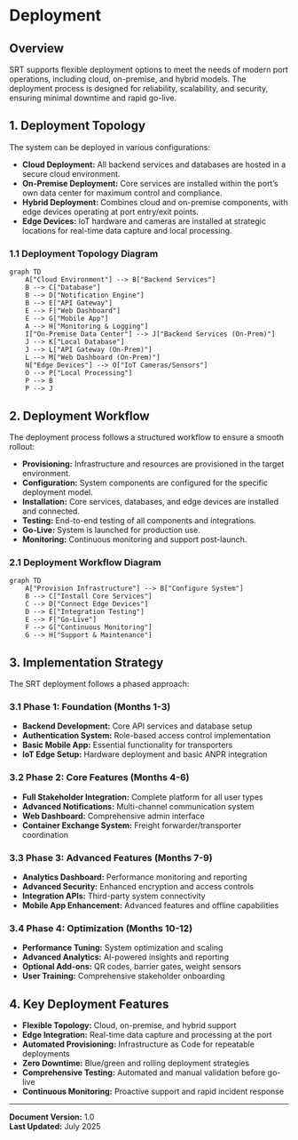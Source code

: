 # Deployment

## Overview

SRT supports flexible deployment options to meet the needs of modern port operations, including cloud, on-premise, and hybrid models. The deployment process is designed for reliability, scalability, and security, ensuring minimal downtime and rapid go-live.

## 1. Deployment Topology

The system can be deployed in various configurations:
- **Cloud Deployment:** All backend services and databases are hosted in a secure cloud environment.
- **On-Premise Deployment:** Core services are installed within the port’s own data center for maximum control and compliance.
- **Hybrid Deployment:** Combines cloud and on-premise components, with edge devices operating at port entry/exit points.
- **Edge Devices:** IoT hardware and cameras are installed at strategic locations for real-time data capture and local processing.

### 1.1 Deployment Topology Diagram

```mermaid
graph TD
    A["Cloud Environment"] --> B["Backend Services"]
    B --> C["Database"]
    B --> D["Notification Engine"]
    B --> E["API Gateway"]
    E --> F["Web Dashboard"]
    E --> G["Mobile App"]
    A --> H["Monitoring & Logging"]
    I["On-Premise Data Center"] --> J["Backend Services (On-Prem)"]
    J --> K["Local Database"]
    J --> L["API Gateway (On-Prem)"]
    L --> M["Web Dashboard (On-Prem)"]
    N["Edge Devices"] --> O["IoT Cameras/Sensors"]
    O --> P["Local Processing"]
    P --> B
    P --> J
```

## 2. Deployment Workflow

The deployment process follows a structured workflow to ensure a smooth rollout:
- **Provisioning:** Infrastructure and resources are provisioned in the target environment.
- **Configuration:** System components are configured for the specific deployment model.
- **Installation:** Core services, databases, and edge devices are installed and connected.
- **Testing:** End-to-end testing of all components and integrations.
- **Go-Live:** System is launched for production use.
- **Monitoring:** Continuous monitoring and support post-launch.

### 2.1 Deployment Workflow Diagram

```mermaid
graph TD
    A["Provision Infrastructure"] --> B["Configure System"]
    B --> C["Install Core Services"]
    C --> D["Connect Edge Devices"]
    D --> E["Integration Testing"]
    E --> F["Go-Live"]
    F --> G["Continuous Monitoring"]
    G --> H["Support & Maintenance"]
```

## 3. Implementation Strategy

The SRT deployment follows a phased approach:

### 3.1 Phase 1: Foundation (Months 1-3)
- **Backend Development:** Core API services and database setup
- **Authentication System:** Role-based access control implementation
- **Basic Mobile App:** Essential functionality for transporters
- **IoT Edge Setup:** Hardware deployment and basic ANPR integration

### 3.2 Phase 2: Core Features (Months 4-6)
- **Full Stakeholder Integration:** Complete platform for all user types
- **Advanced Notifications:** Multi-channel communication system
- **Web Dashboard:** Comprehensive admin interface
- **Container Exchange System:** Freight forwarder/transporter coordination

### 3.3 Phase 3: Advanced Features (Months 7-9)
- **Analytics Dashboard:** Performance monitoring and reporting
- **Advanced Security:** Enhanced encryption and access controls
- **Integration APIs:** Third-party system connectivity
- **Mobile App Enhancement:** Advanced features and offline capabilities

### 3.4 Phase 4: Optimization (Months 10-12)
- **Performance Tuning:** System optimization and scaling
- **Advanced Analytics:** AI-powered insights and reporting
- **Optional Add-ons:** QR codes, barrier gates, weight sensors
- **User Training:** Comprehensive stakeholder onboarding

## 4. Key Deployment Features

- **Flexible Topology:** Cloud, on-premise, and hybrid support
- **Edge Integration:** Real-time data capture and processing at the port
- **Automated Provisioning:** Infrastructure as Code for repeatable deployments
- **Zero Downtime:** Blue/green and rolling deployment strategies
- **Comprehensive Testing:** Automated and manual validation before go-live
- **Continuous Monitoring:** Proactive support and rapid incident response

---

**Document Version:** 1.0  
**Last Updated:** July 2025